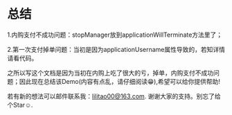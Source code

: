 # 总结
1.内购支付不成功问题：stopManager放到applicationWillTerminate方法里了；

2.第一次支付掉单问题：当初是因为applicationUsername属性导致的，若知详情请看代码。

之所以写这个文档是因为当初在内购上吃了很大的亏，掉单，内购支付不成功问题；因此现在总结该Demo(内容有点乱，请仔细阅读😁),希望可以给你提供帮助!

若有新的想法可以邮件联系我：lilitao00@163.com.
               谢谢大家的支持。别忘了给个Star☺.
